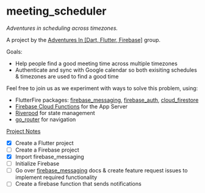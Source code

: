 # meeting_scheduler

*Adventures in scheduling across timezones.*

A project by the [Adventures In \[Dart, Flutter, Firebase\]] group.

Goals:

- Help people find a good meeting time across multiple timezones
- Authenticate and sync with Google calendar so both exisiting schedules & timezones are used to find a good time

Feel free to join us as we experiment with ways to solve this problem, using:

- FlutterFire packages: [firebase_messaging], [firebase_auth], [cloud_firestore]
- [Firebase Cloud Functions] for the App Server
- [Riverpod] for state management
- [go_router] for navigation

[Project Notes]

- [x] Create a Flutter project
- [ ] Create a Firebase project
- [x] Import firebase_messaging
- [ ] Initialize Firebase
- [ ] Go over [firebase_messaging] docs & create feature request issues to implement required functionality
- [ ] Create a firebase function that sends notifications

[Adventures In \[Dart, Flutter, Firebase\]]: https://www.meetup.com/Adventures-In-Dart-Flutter-Firebase/
[Firebase Cloud Functions]: https://firebase.google.com/docs/functions
[Riverpod]: https://riverpod.dev/
[Project Notes]: https://adventures-in.notion.site/Notification-Fun-20be3226d6824c3798bab0ab48974c6c
[firebase_messaging]: https://firebase.flutter.dev/docs/messaging/overview/
[firebase_auth]: https://firebase.flutter.dev/docs/auth/overview
[cloud_firestore]: https://firebase.flutter.dev/docs/firestore/overview
[go_router]: https://gorouter.dev/
